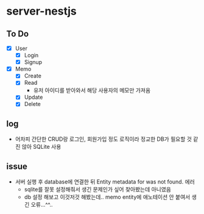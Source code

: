 # server-nestjs

## To Do

- [x] User
  - [x] Login
  - [x] Signup
- [x] Memo
  - [x] Create
  - [x] Read
    - 유저 아이디를 받아와서 해당 사용자의 메모만 가져옴
  - [x] Update
  - [x] Delete

## log

- 어차피 간단한 CRUD랑 로그인, 회원가입 정도 로직이라 정교한 DB가 필요할 것 같진 않아 SQLite 사용

## issue

- 서버 실행 후 database에 연결한 뒤 Entity metadata for was not found. 에러
  - sqlite를 잘못 설정해줘서 생긴 문제인가 싶어 찾아봤는데 아니였음
  - db 설정 해보고 이것저것 해봤는데.. memo entity에 애노테이션 안 붙여서 생긴 오류...^^..
